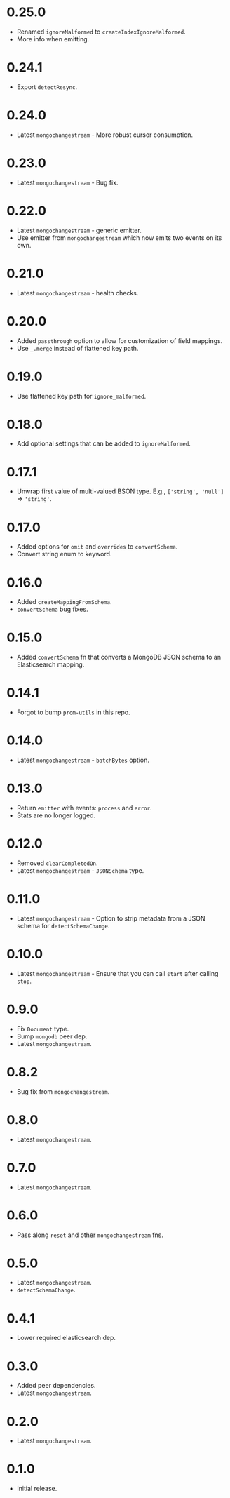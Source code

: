 # 0.25.0

- Renamed `ignoreMalformed` to `createIndexIgnoreMalformed`.
- More info when emitting.

# 0.24.1

- Export `detectResync`.

# 0.24.0

- Latest `mongochangestream` - More robust cursor consumption.

# 0.23.0

- Latest `mongochangestream` - Bug fix.

# 0.22.0

- Latest `mongochangestream` - generic emitter.
- Use emitter from `mongochangestream` which now emits two events on its own.

# 0.21.0

- Latest `mongochangestream` - health checks.

# 0.20.0

- Added `passthrough` option to allow for customization of field mappings.
- Use `_.merge` instead of flattened key path.

# 0.19.0

- Use flattened key path for `ignore_malformed`.

# 0.18.0

- Add optional settings that can be added to `ignoreMalformed`.

# 0.17.1

- Unwrap first value of multi-valued BSON type. E.g., `['string', 'null']` => `'string'`.

# 0.17.0

- Added options for `omit` and `overrides` to `convertSchema`.
- Convert string enum to keyword.

# 0.16.0

- Added `createMappingFromSchema`.
- `convertSchema` bug fixes.

# 0.15.0

- Added `convertSchema` fn that converts a MongoDB JSON schema to an Elasticsearch mapping.

# 0.14.1

- Forgot to bump `prom-utils` in this repo.

# 0.14.0

- Latest `mongochangestream` - `batchBytes` option.

# 0.13.0

- Return `emitter` with events: `process` and `error`.
- Stats are no longer logged.

# 0.12.0

- Removed `clearCompletedOn`.
- Latest `mongochangestream` - `JSONSchema` type.

# 0.11.0

- Latest `mongochangestream` - Option to strip metadata from a JSON schema for `detectSchemaChange`.

# 0.10.0

- Latest `mongochangestream` - Ensure that you can call `start` after calling `stop`.

# 0.9.0

- Fix `Document` type.
- Bump `mongodb` peer dep.
- Latest `mongochangestream`.

# 0.8.2

- Bug fix from `mongochangestream`.

# 0.8.0

- Latest `mongochangestream`.

# 0.7.0

- Latest `mongochangestream`.

# 0.6.0

- Pass along `reset` and other `mongochangestream` fns.

# 0.5.0

- Latest `mongochangestream`.
- `detectSchemaChange`.

# 0.4.1

- Lower required elasticsearch dep.

# 0.3.0

- Added peer dependencies.
- Latest `mongochangestream`.

# 0.2.0

- Latest `mongochangestream`.

# 0.1.0

- Initial release.
